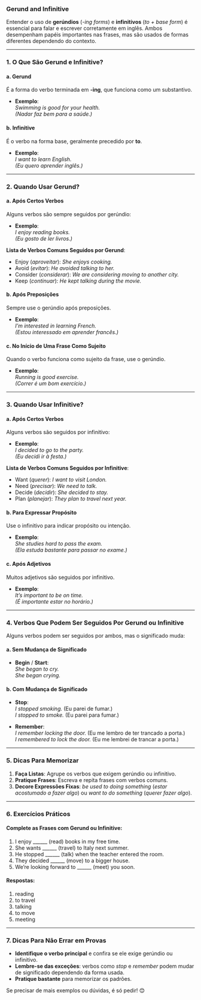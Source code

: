 ### **Gerund and Infinitive**  
Entender o uso de **gerúndios** (*-ing forms*) e **infinitivos** (*to + base form*) é essencial para falar e escrever corretamente em inglês. Ambos desempenham papéis importantes nas frases, mas são usados de formas diferentes dependendo do contexto.

---

### **1. O Que São Gerund e Infinitive?**

#### **a. Gerund**  
É a forma do verbo terminada em **-ing**, que funciona como um substantivo.  
- **Exemplo**:  
  *Swimming is good for your health.*  
  *(Nadar faz bem para a saúde.)*  

#### **b. Infinitive**  
É o verbo na forma base, geralmente precedido por **to**.  
- **Exemplo**:  
  *I want to learn English.*  
  *(Eu quero aprender inglês.)*  

---

### **2. Quando Usar Gerund?**

#### **a. Após Certos Verbos**
Alguns verbos são sempre seguidos por gerúndio:  
- **Exemplo**:  
  *I enjoy reading books.*  
  *(Eu gosto de ler livros.)*

**Lista de Verbos Comuns Seguidos por Gerund**:
- Enjoy (*aproveitar*): *She enjoys cooking.*  
- Avoid (*evitar*): *He avoided talking to her.*  
- Consider (*considerar*): *We are considering moving to another city.*  
- Keep (*continuar*): *He kept talking during the movie.*  

#### **b. Após Preposições**
Sempre use o gerúndio após preposições.  
- **Exemplo**:  
  *I’m interested in learning French.*  
  *(Estou interessado em aprender francês.)*  

#### **c. No Início de Uma Frase Como Sujeito**
Quando o verbo funciona como sujeito da frase, use o gerúndio.  
- **Exemplo**:  
  *Running is good exercise.*  
  *(Correr é um bom exercício.)*  

---

### **3. Quando Usar Infinitive?**

#### **a. Após Certos Verbos**
Alguns verbos são seguidos por infinitivo:  
- **Exemplo**:  
  *I decided to go to the party.*  
  *(Eu decidi ir à festa.)*

**Lista de Verbos Comuns Seguidos por Infinitive**:
- Want (*querer*): *I want to visit London.*  
- Need (*precisar*): *We need to talk.*  
- Decide (*decidir*): *She decided to stay.*  
- Plan (*planejar*): *They plan to travel next year.*  

#### **b. Para Expressar Propósito**
Use o infinitivo para indicar propósito ou intenção.  
- **Exemplo**:  
  *She studies hard to pass the exam.*  
  *(Ela estuda bastante para passar no exame.)*  

#### **c. Após Adjetivos**
Muitos adjetivos são seguidos por infinitivo.  
- **Exemplo**:  
  *It’s important to be on time.*  
  *(É importante estar no horário.)*  

---

### **4. Verbos Que Podem Ser Seguidos Por Gerund ou Infinitive**
Alguns verbos podem ser seguidos por ambos, mas o significado muda:

#### **a. Sem Mudança de Significado**
- **Begin** / **Start**:  
  *She began to cry.*  
  *She began crying.*  

#### **b. Com Mudança de Significado**
- **Stop**:  
  *I stopped smoking.* (Eu parei de fumar.)  
  *I stopped to smoke.* (Eu parei para fumar.)  

- **Remember**:  
  *I remember locking the door.* (Eu me lembro de ter trancado a porta.)  
  *I remembered to lock the door.* (Eu me lembrei de trancar a porta.)

---

### **5. Dicas Para Memorizar**
1. **Faça Listas**: Agrupe os verbos que exigem gerúndio ou infinitivo.  
2. **Pratique Frases**: Escreva e repita frases com verbos comuns.  
3. **Decore Expressões Fixas**: *be used to doing something* (*estar acostumado a fazer algo*) ou *want to do something* (*querer fazer algo*).  

---

### **6. Exercícios Práticos**

#### **Complete as Frases com Gerund ou Infinitive:**
1. I enjoy ______ (read) books in my free time.  
2. She wants ______ (travel) to Italy next summer.  
3. He stopped ______ (talk) when the teacher entered the room.  
4. They decided ______ (move) to a bigger house.  
5. We’re looking forward to ______ (meet) you soon.  

#### **Respostas:**
1. reading  
2. to travel  
3. talking  
4. to move  
5. meeting  

---

### **7. Dicas Para Não Errar em Provas**
- **Identifique o verbo principal** e confira se ele exige gerúndio ou infinitivo.  
- **Lembre-se das exceções**: verbos como *stop* e *remember* podem mudar de significado dependendo da forma usada.  
- **Pratique bastante** para memorizar os padrões.

Se precisar de mais exemplos ou dúvidas, é só pedir! 😊
